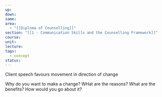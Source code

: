 ```yaml
---
up: 
down: 
same: 
area:
  - "[[Diploma of Counselling]]"
section: "[[1 - Communication Skills and the Counselling Framework]]"
course: 
unit: 
lecture: 
tags:
  - concept
status:
---
```

Client speech favours movement in direction of change 

Why do you want to make a change?
WHat are the reasons?
What are the benefits?
How would you go about it?
